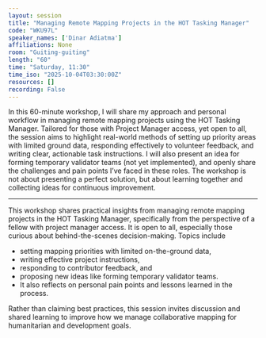 ```yaml
---
layout: session
title: "Managing Remote Mapping Projects in the HOT Tasking Manager"
code: "WKU97L"
speaker_names: ['Dinar Adiatma']
affiliations: None
room: "Guiting-guiting"
length: "60"
time: "Saturday, 11:30"
time_iso: "2025-10-04T03:30:00Z"
resources: []
recording: False
---
```


In this 60-minute workshop, I will share my approach and personal workflow in managing remote mapping projects using the HOT Tasking Manager. Tailored for those with Project Manager access, yet open to all, the session aims to highlight real-world methods of setting up priority areas with limited ground data, responding effectively to volunteer feedback, and writing clear, actionable task instructions. I will also present an idea for forming temporary validator teams (not yet implemented), and openly share the challenges and pain points I’ve faced in these roles. The workshop is not about presenting a perfect solution, but about learning together and collecting ideas for continuous improvement.

<hr>

This workshop shares practical insights from managing remote mapping projects in the HOT Tasking Manager, specifically from the perspective of a fellow with project manager access. It is open to all, especially those curious about behind-the-scenes decision-making. Topics include
- setting mapping priorities with limited on-the-ground data,
- writing effective project instructions,
- responding to contributor feedback, and
- proposing new ideas like forming temporary validator teams.
- It also reflects on personal pain points and lessons learned in the process.

Rather than claiming best practices, this session invites discussion and shared learning to improve how we manage collaborative mapping for humanitarian and development goals.

